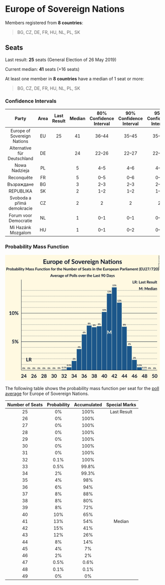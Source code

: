 # Europe of Sovereign Nations

Members registered from **8 countries**:

> BG, CZ, DE, FR, HU, NL, PL, SK

## Seats

Last result: **25** seats (General Election of 26 May 2019)

Current median: **41** seats (+16 seats)

At least one member in **8 countries** have a median of 1 seat or more:

> BG, CZ, DE, FR, HU, NL, PL, SK

### Confidence Intervals

| Party | Area | Last Result | Median | 80% Confidence Interval | 90% Confidence Interval | 95% Confidence Interval | 99% Confidence Interval |
|:-----:|:----:|:-----------:|:------:|:-----------------------:|:-----------------------:|:-----------------------:|:-----------------------:|
| Europe of Sovereign Nations | EU | 25 | 41 | 36–44 | 35–45 | 35–45 | 33–47 |
| Alternative für Deutschland | DE | | 24 | 22–26 | 22–27 | 22–27 | 21–27 |
| Nowa Nadzieja | PL | | 5 | 4–5 | 4–6 | 4–6 | 3–7 |
| Reconquête | FR | | 5 | 0–5 | 0–6 | 0–6 | 0–6 |
| Възраждане | BG | | 3 | 2–3 | 2–3 | 2–3 | 2–4 |
| REPUBLIKA | SK | | 2 | 1–2 | 1–2 | 1–2 | 1–3 |
| Svoboda a přímá demokracie | CZ | | 2 | 2 | 2 | 2 | 2 |
| Forum voor Democratie | NL | | 1 | 0–1 | 0–1 | 0–1 | 0–2 |
| Mi Hazánk Mozgalom | HU | | 1 | 0–1 | 0–2 | 0–2 | 0–2 |

### Probability Mass Function

![Graph with seats probability mass function not yet produced](average-2025-10-31-seats-pmf-europeofsovereignnations.png "Seats Probability Mass Function")

The following table shows the probability mass function per seat for the [poll average](average-2025-10-31.html) for Europe of Sovereign Nations.

| Number of Seats | Probability | Accumulated | Special Marks |
|:---------------:|:-----------:|:-----------:|:-------------:|
| 25 | 0% | 100% | Last Result |
| 26 | 0% | 100% |  |
| 27 | 0% | 100% |  |
| 28 | 0% | 100% |  |
| 29 | 0% | 100% |  |
| 30 | 0% | 100% |  |
| 31 | 0% | 100% |  |
| 32 | 0.1% | 100% |  |
| 33 | 0.5% | 99.8% |  |
| 34 | 2% | 99.3% |  |
| 35 | 4% | 98% |  |
| 36 | 6% | 94% |  |
| 37 | 8% | 88% |  |
| 38 | 8% | 80% |  |
| 39 | 8% | 72% |  |
| 40 | 10% | 65% |  |
| 41 | 13% | 54% | Median |
| 42 | 15% | 41% |  |
| 43 | 12% | 26% |  |
| 44 | 8% | 14% |  |
| 45 | 4% | 7% |  |
| 46 | 2% | 2% |  |
| 47 | 0.5% | 0.6% |  |
| 48 | 0.1% | 0.1% |  |
| 49 | 0% | 0% |  |


